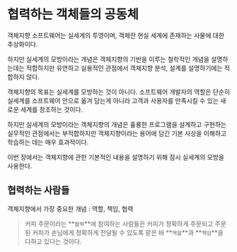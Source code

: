 # 협력하는 객체들의 공동체

객체지향 소프트웨어는 실세계의 투영이며, 객체란 현실 세계에 존재하는 사물에 대한 추상화이다.

하지만 실세계의 모방이라는 개념은 객체지향의 기반을 이루는 철학적인 개념을 설명하는데는 적합하지만 유연하고 실용적인 관점에서 객체지향 분석, 설계를 설명하기에는 적합하지 않다.

객체지향의 목표는 실세계를 모방하는 것이 아니다. 소프트웨어 개발자의 역할은 단순히 실세계를 소프트웨어 안으로 옮겨 담는게 아니라 고객과 사용자를 만족시킬 수 있는 새로운 세계를 창조하는 것이다.

하지만 실세계의 모방이라는 객체지향의 개념은 휼륭한 프로그램을 설계하고 구현하는 실무적인 관점에서는 부적합하지만 객체지향이라는 용어에 담긴 기본 사상을 이해하고 학습하는 데는 매우 효과적이다.

이번 장에서는 객체지향에 관한 기본적인 내용을 설명하기 위해 잠시 실세계의 모방을 사용한다.

## 협력하는 사람들

객체지향에서 가장 중요한 개념 : 역할, 책임, 협력

> 커피 주문이라는 **`협력`**에 참여하는 사람들은 커피가 정확하게 주문되고 주문된 커피가 손님에게 정확하게 전달될 수 있도록 맡은 바 **`역할`**과 **`책임`**을 다하고 있다는 것이다.